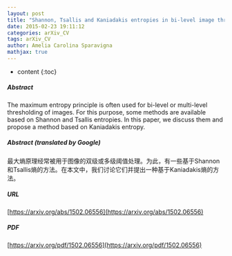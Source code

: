 ```yaml
---
layout: post
title: "Shannon, Tsallis and Kaniadakis entropies in bi-level image thresholding"
date: 2015-02-23 19:11:12
categories: arXiv_CV
tags: arXiv_CV
author: Amelia Carolina Sparavigna
mathjax: true
---
```


* content
{:toc}

##### Abstract
The maximum entropy principle is often used for bi-level or multi-level thresholding of images. For this purpose, some methods are available based on Shannon and Tsallis entropies. In this paper, we discuss them and propose a method based on Kaniadakis entropy.

##### Abstract (translated by Google)
最大熵原理经常被用于图像的双级或多级阈值处理。为此，有一些基于Shannon和Tsallis熵的方法。在本文中，我们讨论它们并提出一种基于Kaniadakis熵的方法。

##### URL
[https://arxiv.org/abs/1502.06556](https://arxiv.org/abs/1502.06556)

##### PDF
[https://arxiv.org/pdf/1502.06556](https://arxiv.org/pdf/1502.06556)


